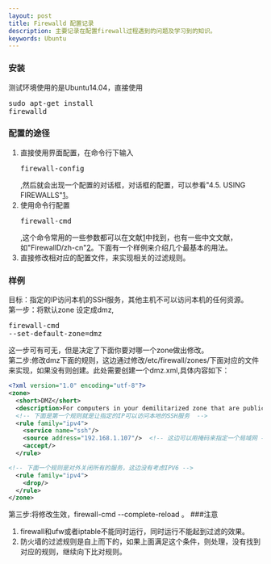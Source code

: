 ```yaml
---
layout: post
title: Firewalld 配置记录
description: 主要记录在配置firewall过程遇到的问题及学习到的知识。
keywords: Ubuntu
---
```

### 安装
测试环境使用的是Ubuntu14.04，直接使用<pre>sudo apt-get install firewalld</pre>

### 配置的途径
1. 直接使用界面配置，在命令行下输入<pre>firewall-config</pre>,然后就会出现一个配置的对话框，对话框的配置，可以参看"4.5. USING FIREWALLS"[1]。
2. 使用命令行配置 <pre>firewall-cmd</pre>,这个命令常用的一些参数都可以在文献[1]中找到，也有一些中文文献，如"FirewallD/zh-cn"[2]。下面有一个样例来介绍几个最基本的用法。
3. 直接修改相对应的配置文件，来实现相关的过滤规则。

### 样例
目标：指定的IP访问本机的SSH服务，其他主机不可以访问本机的任何资源。<br/>
第一步：将默认zone 设定成dmz,<pre>firewall-cmd --set-default-zone=dmz</pre> 这一步可有可无，但是决定了下面你要对哪一个zone做出修改。</br>
第二步:修改dmz下面的规则，这边通过修改/etc/firewall/zones/下面对应的文件来实现，如果没有则创建。此处需要创建一个dmz.xml,具体内容如下：
<br/>
```xml
<?xml version="1.0" encoding="utf-8"?>
<zone>
  <short>DMZ</short>
  <description>For computers in your demilitarized zone that are publicly-accessible with limited access to your internal network. Only selected incoming connections are accepted.</description>
  <!-- 下面是第一个规则就是让指定的IP可以访问本地的SSH服务  -->
  <rule family="ipv4">
    <service name="ssh"/>
    <source address="192.168.1.107"/>  <!-- 这边可以用掩码来指定一个局域网 -->
    <accept/>
  </rule>

<!-- 下面一个规则是对外关闭所有的服务，这边没有考虑IPV6 -->
  <rule family="ipv4">
    <drop/>
  </rule>
</zone>
```
第三步:将修改生效，firewall-cmd --complete-reload 。
###注意
1. firewall和ufw或者iptable不能同时运行，同时运行不能起到过滤的效果。<br/>
2. 防火墙的过滤规则是自上而下的，如果上面满足这个条件，则处理，没有找到对应的规则，继续向下比对规则。<br/>

[1]: https://access.redhat.com/documentation/en-US/Red_Hat_Enterprise_Linux/7/html/Security_Guide/sec-Using_Firewalls.html  "Redhat 官方手册 4.5. USING FIREWALLS"
[2]: https://fedoraproject.org/wiki/FirewallD/zh-cn "FirewallD/zh-cn"
